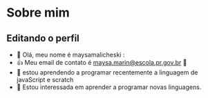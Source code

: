 # Sobre mim 
## Editando o perfil
- 👋 Olá, meu nome é maysamalicheski :
- :+1: Meu email de contato é maysa.marin@escola.pr.gov.br 📧
- 🌱 estou aprendendo a programar recentemente a linguagem de javaScript e scratch
- 🦖 Estou interessada em aprender a programar novas linguagens.

<!---
maysamalicheski/maysamalicheski is a ✨ special ✨ repository because its `README.md` (this file) appears on your GitHub profile.
You can click the Preview link to take a look at your changes.
--->
